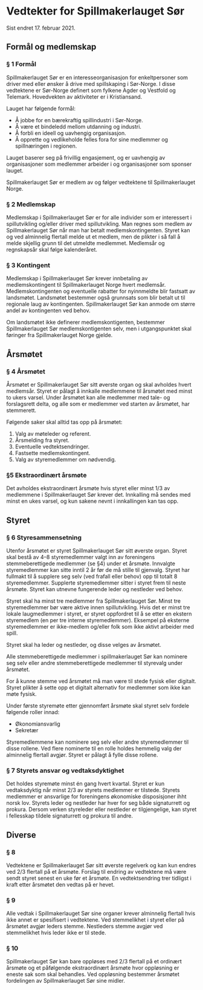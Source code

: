 # Vedtekter for Spillmakerlauget Sør

Sist endret 17. februar 2021.

## Formål og medlemskap

### § 1 Formål

Spillmakerlauget Sør er en interesseorganisasjon for enkeltpersoner som driver med eller ønsker å drive med spillskaping i Sør-Norge. I disse vedtektene er Sør-Norge definert som fylkene Agder og Vestfold og Telemark. Hovedvekten av aktiviteter er i Kristiansand.

Lauget har følgende formål: 
- Å jobbe for en bærekraftig spillindustri i Sør-Norge.
- Å være et bindeledd mellom utdanning og industri.
- Å forbli en ideell og uavhengig organisasjon.
- Å opprette og vedlikeholde felles fora for sine medlemmer og spillnæringen i regionen.

Lauget baserer seg på frivillig engasjement, og er uavhengig av organisasjoner som medlemmer arbeider i og organisasjoner som sponser lauget.

Spillmakerlauget Sør er medlem av og følger vedtektene til Spillmakerlauget Norge.

### § 2 Medlemskap
Medlemskap i Spillmakerlauget Sør er for alle individer som er interessert i spillutvikling og/eller driver med spillutvikling. Man regnes som medlem av Spillmakerlauget Sør når man har betalt medlemskontingenten. Styret kan og ved alminnelig flertall melde ut et medlem, men de plikter i så fall å melde skjellig grunn til det utmeldte medlemmet.
Medlemsår og regnskapsår skal følge kalenderåret.

### § 3 Kontingent
Medlemskap i Spillmakerlauget Sør krever innbetaling av medlemskontingent til Spillmakerlauget Norge hvert medlemsår. Medlemskontingenten og eventuelle rabatter for nyinnmeldte blir fastsatt av landsmøtet. Landsmøtet bestemmer også grunnsats som blir betalt ut til regionale laug av kontingenten. Spillmakerlauget Sør kan anmode om større andel av kontingenten ved behov.

Om landsmøtet ikke definerer medlemskontigenten, bestemmer Spillmakerlauget Sør medlemskontigenten selv, men i utgangspunktet skal føringer fra Spillmakerlauget Norge gjelde.
 
## Årsmøtet

### § 4 Årsmøtet
Årsmøtet er Spillmakerlauget Sør sitt øverste organ og skal avholdes hvert medlemsår. Styret er pålagt å innkalle medlemmene til årsmøtet med minst to ukers varsel. Under årsmøtet kan alle medlemmer med tale- og forslagsrett delta, og alle som er medlemmer ved starten av årsmøtet, har stemmerett.

Følgende saker skal alltid tas opp på årsmøtet: 
1. Valg av møteleder og referent.
2. Årsmelding fra styret.
3. Eventuelle vedtektsendringer.
4. Fastsette medlemskontingent.
5. Valg av styremedlemmer om nødvendig.

### §5 Ekstraordinært årsmøte
Det avholdes ekstraordinært årsmøte hvis styret eller minst 1/3 av medlemmene i Spillmakerlauget Sør krever det. Innkalling må sendes med minst en ukes varsel, og kun sakene nevnt i innkallingen kan tas opp.
 
## Styret

### § 6 Styresammensetning
Utenfor årsmøtet er styret Spillmakerlauget Sør sitt øverste organ. Styret skal bestå av 4–8 styremedlemmer valgt inn av foreningens stemmeberettigede medlemmer (se §4) under et årsmøte. Innvalgte styremedlemmer kan sitte inntil 2 år før de må stille til gjenvalg. Styret har fullmakt til å supplere seg selv (ved frafall eller behov) opp til totalt 8 styremedlemmer. Supplerte styremedlemmer sitter i styret frem til neste årsmøte. Styret kan utnevne fungerende leder og nestleder ved behov.

Styret skal ha minst tre medlemmer fra Spillmakerlauget Sør. Minst tre styremedlemmer bør være aktive innen spillutvikling. Hvis det er minst tre lokale laugmedlemmer i styret, er styret oppfordret til å se etter en ekstern styremedlem (en per tre interne styremedlemmer). Eksempel på eksterne styremedlemmer er ikke-medlem og/eller folk som ikke aktivt arbeider med spill.

Styret skal ha leder og nestleder, og disse velges av årsmøtet.

Alle stemmeberettigede medlemmer i spillmakerlauget Sør kan nominere seg selv eller andre stemmeberettigede medlemmer til styrevalg under årsmøtet.

For å kunne stemme ved årsmøtet må man være til stede fysisk eller digitalt. Styret plikter å sette opp et digitalt alternativ for medlemmer som ikke kan møte fysisk.

Under første styremøte etter gjennomført årsmøte skal styret selv fordele følgende roller innad:
-	Økonomiansvarlig
-	Sekretær

Styremedlemmene kan nominere seg selv eller andre styremedlemmer til disse rollene. Ved flere nominerte til en rolle holdes hemmelig valg der alminnelig flertall avgjør. Styret er pålagt å fylle disse rollene.

### § 7 Styrets ansvar og vedtaksdyktighet
Det holdes styremøte minst én gang hvert kvartal. Styret er kun vedtaksdyktig når minst 2/3 av styrets medlemmer er tilstede. Styrets medlemmer er ansvarlige for foreningens økonomiske disposisjoner ihht norsk lov. Styrets leder og nestleder har hver for seg både signaturrett og prokura. Dersom verken styreleder eller nestleder er tilgjengelige, kan styret i fellesskap tildele signaturrett og prokura til andre.
 
## Diverse

### § 8
Vedtektene er Spillmakerlauget Sør sitt øverste regelverk og kan kun endres ved 2/3 flertall på et årsmøte. Forslag til endring av vedtektene må være sendt styret senest en uke før et årsmøte. En vedtektsendring trer tidligst i kraft etter årsmøtet den vedtas på er hevet.

### § 9
Alle vedtak i Spillmakerlauget Sør sine organer krever alminnelig flertall hvis ikke annet er spesifisert i vedtektene. Ved stemmelikhet i styret eller på årsmøtet avgjør leders stemme. Nestleders stemme avgjør ved stemmelikhet hvis leder ikke er til stede.

### § 10

Spillmakerlauget Sør kan bare oppløses med 2/3 flertall på et ordinært årsmøte og et påfølgende ekstraordinært årsmøte hvor oppløsning er eneste sak som skal behandles. Ved oppløsning bestemmer årsmøtet fordelingen av Spillmakerlauget Sør sine midler.
